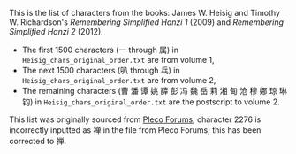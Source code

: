 This is the list of characters from the books: James W. Heisig and Timothy W. Richardson's *Remembering Simplified Hanzi 1* (2009) and *Remembering Simplified Hanzi 2* (2012).

- The first 1500 characters (一 through 属) in `Heisig_chars_original_order.txt` are from volume 1,
- The next 1500 characters (叭 through 乓) in `Heisig_chars_original_order.txt` are from volume 2,
- The remaining characters (曹 潘 谭 姚 薛 彭 冯 魏 岳 莉 湘 甸 沧 穆 娜 琼 琳 钧) in `Heisig_chars_original_order.txt` are the postscript to volume 2.

This list was originally sourced from [Pleco Forums](https://www.plecoforums.com/threads/heisigs-remembering-simplified-hanzi-1-2.3114/); character 2276 is incorrectly inputted as 褝 in the file from Pleco Forums; this has been corrected to 禅.
